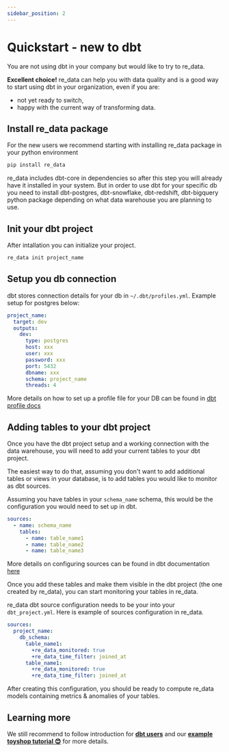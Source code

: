 ```yaml
---
sidebar_position: 2
---
```


# Quickstart - new to dbt

You are not using dbt in your company but would like to try to re_data.

**Excellent choice!** re_data can help you with data quality and is a good way to start using dbt in your organization, even if you are:
 - not yet ready to switch,
 - happy with the current way of transforming data. 

## Install re_data package

For the new users we recommend starting with installing re_data package in your python environment

```bash
pip install re_data
```

re_data includes dbt-core in dependencies so after this step you will already have it installed in your system. But in order to use dbt for your specific db you need to install dbt-postgres, dbt-snowflake, dbt-redshift, dbt-bigquery python package depending on what data warehouse you are planning to use.

## Init your dbt project

After intallation you can initialize your project.

```bash
re_data init project_name
```

## Setup you db connection

dbt stores connection details for your db in `~/.dbt/profiles.yml`. Example setup for postgres below:

```yml title=~/.dbt/profiles.yml
project_name:
  target: dev
  outputs:
    dev:
      type: postgres
      host: xxx
      user: xxx
      password: xxx
      port: 5432
      dbname: xxx
      schema: project_name
      threads: 4
```

More details on how to set up a profile file for your DB can be found in [dbt profile docs](https://docs.getdbt.com/reference/profiles.yml)

## Adding tables to your dbt project

Once you have the dbt project setup and a working connection with the data warehouse, you will need to add your current tables to your dbt project.

The easiest way to do that, assuming you don't want to add additional tables or views in your database, is to add tables you would like to monitor as dbt sources.

Assuming you have tables in your `schema_name` schema, this would be the configuration you would need to set up in dbt.

```title=sources/schema.yml
sources:
  - name: schema_name
    tables:
      - name: table_name1
      - name: table_name2
      - name: table_name3
```

More details on configuring sources can be found in dbt documentation [here](https://docs.getdbt.com/docs/building-a-dbt-project/using-sources)

Once you add these tables and make them visible in the dbt project (the one created by re_data), you can start monitoring your tables in re_data.

re_data dbt source configuration needs to be your into your `dbt_project.yml`. Here is example of sources configuration in re_data.


```title=dbt_project.yml
sources:
  project_name:
    db_schema:
      table_name1:
        +re_data_monitored: true
        +re_data_time_filter: joined_at
      table_name1:
        +re_data_monitored: true
        +re_data_time_filter: joined_at
```

After creating this configuration, you should be ready to compute re_data models containing metrics & anomalies of your tables. 

## Learning more

We still recommend to follow introduction for **[dbt users](getting_started/installation/for_dbt_users.md)** and our **[example toyshop tutorial 😊](getting_started/toy_shop/toy_shop_data.md)** for more details.